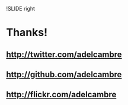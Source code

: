 !SLIDE right
# <span class="callout">Thanks!</span>
## http://twitter.com/adelcambre
## http://github.com/adelcambre
## http://flickr.com/adelcambre
